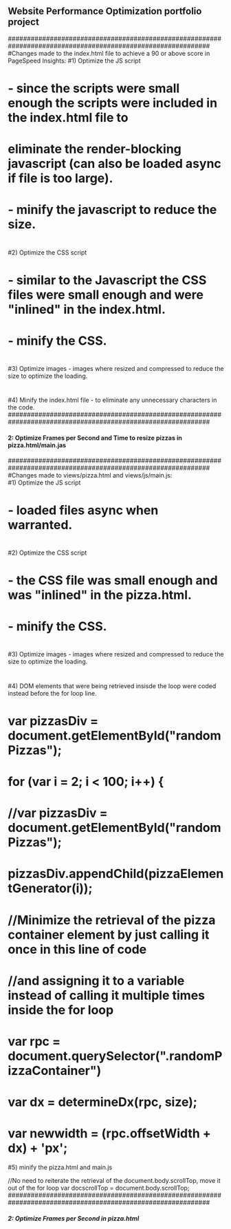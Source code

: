 ## Website Performance Optimization portfolio project
#############################################################################################################
#Changes made to the index.html file to achieve a 90 or above score in PageSpeed Insights:
#1) Optimize the JS script																				
#		  - since the scripts were small enough the scripts were included in the index.html file to	
#  		  eliminate the render-blocking javascript (can also be loaded async if file is too large).									
#  		- minify the javascript to reduce the size.	
#  																										
#2) Optimize the CSS script 																			
#		- similar to the Javascript the CSS files were small enough and were "inlined" in the index.html.	
#		- minify the CSS.																				
#																										
#3) Optimize images - images where resized and compressed to reduce the size to optimize the loading.	
#
#4) Minify the index.html file - to eliminate any unnecessary characters in the code.
#############################################################################################################


#### 2: Optimize Frames per Second and Time to resize pizzas in pizza.html/main.jas
#############################################################################################################
#Changes made to views/pizza.html and views/js/main.js:																							
#1) Optimize the JS script																					
#  		-  loaded files async when warranted.														
#  																											
#2) Optimize the CSS script 																				
#		- the CSS file was small enough and was "inlined" in the pizza.html.								
#		- minify the CSS.																					
#																										
#3) Optimize images - images where resized and compressed to reduce the size to optimize the loading.	
#																											
#4) DOM elements that were being retrieved insisde the loop were coded instead before the for loop line.
#   var pizzasDiv = document.getElementById("randomPizzas");
#   for (var i = 2; i < 100; i++) {
#   //var pizzasDiv = document.getElementById("randomPizzas");
#   pizzasDiv.appendChild(pizzaElementGenerator(i));
#    
#   //Minimize the retrieval of the pizza container element by just calling it once in this line of code
#   //and assigning it to a variable instead of calling it multiple times inside the for loop
#   var rpc = document.querySelector(".randomPizzaContainer")
#   var dx = determineDx(rpc, size);
#   var newwidth = (rpc.offsetWidth + dx) + 'px';
#5) minify the pizza.html and main.js   

//No need to reiterate the retrieval of the document.body.scrollTop, move it out of the for loop
var docscrollTop = document.body.scrollTop;
#############################################################################################################

##### 2: Optimize Frames per Second in pizza.html
